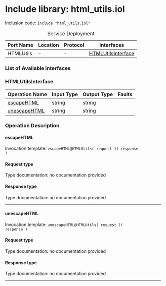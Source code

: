 # Include library: html_utils.iol

Inclusion code: <code>include "html_utils.iol"</code>

<table>
  <caption>Service Deployment</caption>
  <thead>
    <tr>
      <th>Port Name</th>
      <th>Location</th>
      <th>Protocol</th>
      <th>Interfaces</th>
    </tr>
  </thead>
  <tbody>
    <tr>
      <td>HTMLUtils</td>
      <td>-</td>
      <td>-</td>
      <td><a href="#HTMLUtilsInterface">HTMLUtilsInterface</a></td>
    </tr>
  </tbody>
</table>

<h3>List of Available Interfaces</h3>

<h3 id="HTMLUtilsInterface">HTMLUtilsInterface</h3>

<table>
  <thead>
    <tr>
      <th>Operation Name</th>
      <th>Input Type</th>
      <th>Output Type</th>
      <th>Faults</th>
    </tr>
  </thead>
  <tbody>
    <tr>
      <td><a href="#escapeHTML">escapeHTML</a></td>
      <td>string</td>
      <td>string</td>
      <td>
      </td>
    </tr>
    <tr>
      <td><a href="#unescapeHTML">unescapeHTML</a></td>
      <td>string</td>
      <td>string</td>
      <td>
      </td>
    </tr>
  </tbody>
</table>

### Operation Description



#### escapeHTML


Invocation template: <code>escapeHTML@HTMLUtils( request )( response )</code>

<h4>Request type</h4>

Type documentation: no documentation provided 



<h4>Response type</h4>
Type documentation: no documentation provided 





<hr>


#### unescapeHTML


Invocation template: <code>unescapeHTML@HTMLUtils( request )( response )</code>

<h4>Request type</h4>

Type documentation: no documentation provided 



<h4>Response type</h4>
Type documentation: no documentation provided 





<hr>





